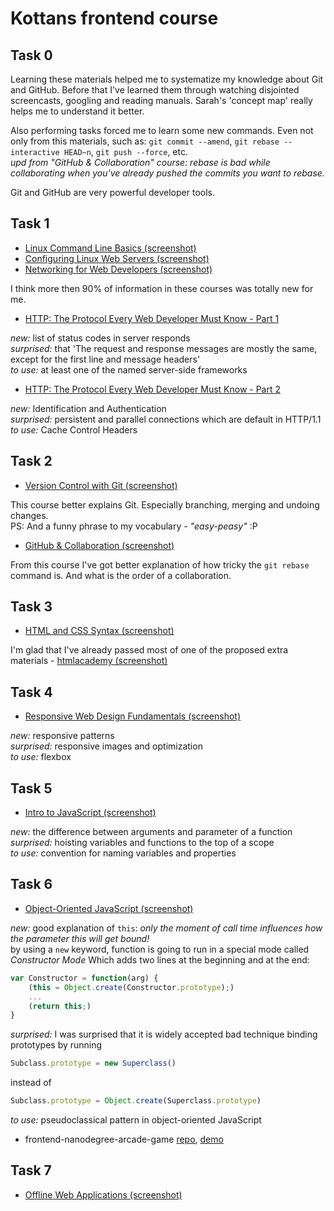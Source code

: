 # Kottans frontend course

 ## **Task 0**

Learning these materials helped me to systematize my knowledge about Git and GitHub.
Before that I've learned them through watching disjointed screencasts, googling and reading manuals.
Sarah's 'concept map' really helps me to understand it better.

Also performing tasks forced me to learn some new commands. Even not only from this materials,
such as: `git commit --amend`, `git rebase --interactive HEAD~n`, `git push --force`, etc.  
_upd from "GitHub & Collaboration" course: rebase is bad while collaborating when you've already 
pushed the commits you want to rebase._  

Git and GitHub are very powerful developer tools.

 ## **Task 1**

- [Linux Command Line Basics (screenshot)](/task_1/Linux_Command_Line_Basics.png)
- [Configuring Linux Web Servers (screenshot)](/task_1/Configuring_Linux_Web_Servers.png)
- [Networking for Web Developers (screenshot)](/task_1/Networking_for_Web_Developers.png)

I think more then 90% of information in these courses was totally new for me.

- [HTTP: The Protocol Every Web Developer Must Know - Part 1](https://code.tutsplus.com/tutorials/http-the-protocol-every-web-developer-must-know-part-1--net-31177)

_new:_ list of status codes in server responds  
_surprised:_ that 'The request and response messages are mostly the same, except for the first line and message headers'  
_to use:_ at least one of the named server-side frameworks  

- [HTTP: The Protocol Every Web Developer Must Know - Part 2](https://code.tutsplus.com/tutorials/http-the-protocol-every-web-developer-must-know-part-2--net-31155)

_new:_ Identification and Authentication  
_surprised:_ persistent and parallel connections which are default in HTTP/1.1  
_to use:_ Cache Control Headers 

 ## **Task 2**

- [Version Control with Git (screenshot)](task_2/Version_Control_with_Git.png)

This course better explains Git. Especially branching, merging and undoing changes.  
PS: And a funny phrase to my vocabulary - _"easy-peasy"_ :P  

- [GitHub & Collaboration (screenshot)](task_2/GitHub_n_Collaboration.png)

From this course I've got better explanation of how tricky the `git rebase` command is. And what is the order of a collaboration.  

 ## **Task 3**

- [HTML and CSS Syntax (screenshot)](task_3/HTML_and_CSS_Syntax.png)

I'm glad that I've already passed most of one of the proposed extra materials - [htmlacademy (screenshot)](task_3/htmlacademy.png)  

 ## **Task 4**

- [Responsive Web Design Fundamentals (screenshot)](task_4/Responsive_Web_Design_Fundamentals.png)

_new:_ responsive patterns  
_surprised:_ responsive images and optimization  
_to use:_ flexbox  

 ## **Task 5**

- [Intro to JavaScript (screenshot)](task_5/Intro_to_JavaScript.png)

_new:_ the difference between arguments and parameter of a function  
_surprised:_ hoisting variables and functions to the top of a scope  
_to use:_ convention for naming variables and properties  

 ## **Task 6**

- [Object-Oriented JavaScript (screenshot)](task_6/Object-Oriented_JavaScript.png)

_new:_ good explanation of `this`: _only the moment of call time influences how 
the parameter this will get bound!_  
by using a `new` keyword, function is going to run in a special mode called _Constructor Mode_
Which adds two lines at the beginning and at the end:  
```javascript
var Constructor = function(arg) {
    (this = Object.create(Constructor.prototype);)
    ...
    (return this;)
}
```
_surprised:_ I was surprised that it is widely accepted bad technique 
binding prototypes by running 
```javascript
Subclass.prototype = new Superclass()
``` 
instead of 
```javascript
Subclass.prototype = Object.create(Superclass.prototype)
``` 
_to use:_ pseudoclassical pattern in object-oriented JavaScript  

- frontend-nanodegree-arcade-game [repo](https://github.com/val-fom/frontend-nanodegree-arcade-game), 
[demo](https://val-fom.github.io/frontend-nanodegree-arcade-game/)  

 ## **Task 7**

- [Offline Web Applications (screenshot)](task_7/Offline_Web_Applications.png)
